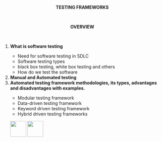 <p style="text-align:center"><b>TESTING FRAMEWORKS</b></p><br>
<p style="text-align:center"><b>OVERVIEW</b></p><br>
<ol type="">
<li><b>What is software testing</b></li>

-	Need for software testing in SDLC
-	Software testing types
-   black box testing, white box testing and others
-	How do we test the software

<li><b>Manual and Automated testing</b></li>

<li><b>Automated testing framework methodologies, its types, advantages and disadvantages with examples.</b></li>

-	Modular testing framework 
-	Data-driven testing framework 
-	Keyword driven testing framework 
-	Hybrid driven testing frameworks


[<img src="https://cloud.githubusercontent.com/assets/14101008/10718970/e8253ecc-7b43-11e5-8fcb-af3acab64686.png" width="50" height="50"></img>](https://github.com/hariniiyer/CSCI-5828_Presentation2_Testing-Frameworks/blob/master/README.md)
[<img src="https://cloud.githubusercontent.com/assets/14101008/10718969/e5b6db32-7b43-11e5-886a-b848ca79f105.png" width="50" height="50"></img>](https://github.com/hariniiyer/CSCI-5828_Presentation2_Testing-Frameworks/blob/master/softwaretestingv.md)
